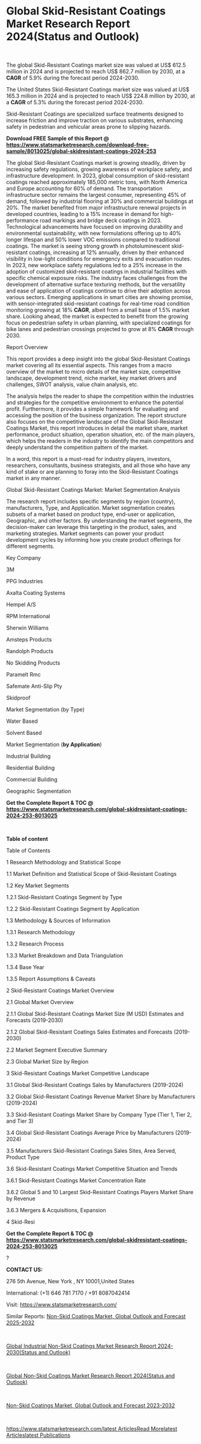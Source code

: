 <h1>Global Skid-Resistant Coatings Market Research Report 2024(Status and Outlook)</h1><br/><p>The global Skid-Resistant Coatings market size was valued at US$ 612.5 million in 2024 and is projected to reach US$ 862.7 million by 2030, at a <strong>CAGR</strong> of 5.9% during the forecast period 2024-2030.</p>
 
 
 
 <p>The United States Skid-Resistant Coatings market size was valued at US$ 165.3 million in 2024 and is projected to reach US$ 224.8 million by 2030, at a <strong>CAGR</strong> of 5.3% during the forecast period 2024-2030.</p>
 
 
 
 <p>Skid-Resistant Coatings are specialized surface treatments designed to increase friction and improve traction on various substrates, enhancing safety in pedestrian and vehicular areas prone to slipping hazards.</p>
 
 
 
 <p><strong>Download FREE Sample of this Report @ <a href="https://www.statsmarketresearch.com/download-free-sample/8013025/global-skidresistant-coatings-2024-253">https://www.statsmarketresearch.com/download-free-sample/8013025/global-skidresistant-coatings-2024-253</a></strong></p>
 
 
 
 <p>The global Skid-Resistant Coatings market is growing steadily, driven by increasing safety regulations, growing awareness of workplace safety, and infrastructure development. In 2023, global consumption of skid-resistant coatings reached approximately 185,000 metric tons, with North America and Europe accounting for 60% of demand. The transportation infrastructure sector remains the largest consumer, representing 45% of demand, followed by industrial flooring at 30% and commercial buildings at 20%. The market benefited from major infrastructure renewal projects in developed countries, leading to a 15% increase in demand for high-performance road markings and bridge deck coatings in 2023. Technological advancements have focused on improving durability and environmental sustainability, with new formulations offering up to 40% longer lifespan and 50% lower VOC emissions compared to traditional coatings. The market is seeing strong growth in photoluminescent skid-resistant coatings, increasing at 12% annually, driven by their enhanced visibility in low-light conditions for emergency exits and evacuation routes. In 2023, new workplace safety regulations led to a 25% increase in the adoption of customized skid-resistant coatings in industrial facilities with specific chemical exposure risks. The industry faces challenges from the development of alternative surface texturing methods, but the versatility and ease of application of coatings continue to drive their adoption across various sectors. Emerging applications in smart cities are showing promise, with sensor-integrated skid-resistant coatings for real-time road condition monitoring growing at 18% <strong>CAGR</strong>, albeit from a small base of 1.5% market share. Looking ahead, the market is expected to benefit from the growing focus on pedestrian safety in urban planning, with specialized coatings for bike lanes and pedestrian crossings projected to grow at 8% <strong>CAGR</strong> through 2030.</p>
 
 
 
 <p>Report Overview</p>
 
 
 
 <p>This report provides a deep insight into the global Skid-Resistant Coatings market covering all its essential aspects. This ranges from a macro overview of the market to micro details of the market size, competitive landscape, development trend, niche market, key market drivers and challenges, SWOT analysis, value chain analysis, etc.</p>
 
 
 
 <p>The analysis helps the reader to shape the competition within the industries and strategies for the competitive environment to enhance the potential profit. Furthermore, it provides a simple framework for evaluating and accessing the position of the business organization. The report structure also focuses on the competitive landscape of the Global Skid-Resistant Coatings Market, this report introduces in detail the market share, market performance, product situation, operation situation, etc. of the main players, which helps the readers in the industry to identify the main competitors and deeply understand the competition pattern of the market.</p>
 
 
 
 <p>In a word, this report is a must-read for industry players, investors, researchers, consultants, business strategists, and all those who have any kind of stake or are planning to foray into the Skid-Resistant Coatings market in any manner.</p>
 
 
 
 <p>Global Skid-Resistant Coatings Market: Market Segmentation Analysis</p>
 
 
 
 <p>The research report includes specific segments by region (country), manufacturers, Type, and Application. Market segmentation creates subsets of a market based on product type, end-user or application, Geographic, and other factors. By understanding the market segments, the decision-maker can leverage this targeting in the product, sales, and marketing strategies. Market segments can power your product development cycles by informing how you create product offerings for different segments.</p>
 
 
 
 <p>Key Company</p>
 
 
 
 <p>3M</p>
 
 
 
 <p>PPG Industries</p>
 
 
 
 <p>Axalta Coating Systems</p>
 
 
 
 <p>Hempel A/S</p>
 
 
 
 <p>RPM International</p>
 
 
 
 <p>Sherwin Williams</p>
 
 
 
 <p>Amsteps Products</p>
 
 
 
 <p>Randolph Products</p>
 
 
 
 <p>No Skidding Products</p>
 
 
 
 <p>Paramelt Rmc</p>
 
 
 
 <p>Safemate Anti-Slip Pty</p>
 
 
 
 <p>Skidproof</p>
 
 
 
 <p>Market Segmentation (by Type)</p>
 
 
 
 <p>Water Based</p>
 
 
 
 <p>Solvent Based</p>
 
 
 
 <p>Market Segmentation (<strong>by Application</strong>)</p>
 
 
 
 <p>Industrial Building</p>
 
 
 
 <p>Residential Building</p>
 
 
 
 <p>Commercial Building</p>
 
 
 
 <p>Geographic Segmentation</p>
 
 
 
 <div><b>Get the Complete Report & TOC @ <a href="https://www.statsmarketresearch.com/global-skidresistant-coatings-2024-253-8013025">https://www.statsmarketresearch.com/global-skidresistant-coatings-2024-253-8013025</a></b></div>
 
 
 
 <p><br />
 
 <b>Table of content</b></p>
 
 
 
 <p>Table of Contents<br />
 
 1 Research Methodology and Statistical Scope<br />
 
 1.1 Market Definition and Statistical Scope of Skid-Resistant Coatings<br />
 
 1.2 Key Market Segments<br />
 
 1.2.1 Skid-Resistant Coatings Segment by Type<br />
 
 1.2.2 Skid-Resistant Coatings Segment by Application<br />
 
 1.3 Methodology & Sources of Information<br />
 
 1.3.1 Research Methodology<br />
 
 1.3.2 Research Process<br />
 
 1.3.3 Market Breakdown and Data Triangulation<br />
 
 1.3.4 Base Year<br />
 
 1.3.5 Report Assumptions & Caveats<br />
 
 2 Skid-Resistant Coatings Market Overview<br />
 
 2.1 Global Market Overview<br />
 
 2.1.1 Global Skid-Resistant Coatings Market Size (M USD) Estimates and Forecasts (2019-2030)<br />
 
 2.1.2 Global Skid-Resistant Coatings Sales Estimates and Forecasts (2019-2030)<br />
 
 2.2 Market Segment Executive Summary<br />
 
 2.3 Global Market Size by Region<br />
 
 3 Skid-Resistant Coatings Market Competitive Landscape<br />
 
 3.1 Global Skid-Resistant Coatings Sales by Manufacturers (2019-2024)<br />
 
 3.2 Global Skid-Resistant Coatings Revenue Market Share by Manufacturers (2019-2024)<br />
 
 3.3 Skid-Resistant Coatings Market Share by Company Type (Tier 1, Tier 2, and Tier 3)<br />
 
 3.4 Global Skid-Resistant Coatings Average Price by Manufacturers (2019-2024)<br />
 
 3.5 Manufacturers Skid-Resistant Coatings Sales Sites, Area Served, Product Type<br />
 
 3.6 Skid-Resistant Coatings Market Competitive Situation and Trends<br />
 
 3.6.1 Skid-Resistant Coatings Market Concentration Rate<br />
 
 3.6.2 Global 5 and 10 Largest Skid-Resistant Coatings Players Market Share by Revenue<br />
 
 3.6.3 Mergers & Acquisitions, Expansion<br />
 
 4 Skid-Resi</p>
 
 
 
 <div><b>Get the Complete Report & TOC @ <a href="https://www.statsmarketresearch.com/global-skidresistant-coatings-2024-253-8013025">https://www.statsmarketresearch.com/global-skidresistant-coatings-2024-253-8013025</a></b></div>
 
 
 
 <p>? </p>
 
 
 
 <p><b>CONTACT US:</b><br />
 
 276 5th Avenue, New York , NY 10001,United States<br />
 
 International: (+1) 646 781 7170 / +91 8087042414<br />
 
 Visit: <a href="https://www.statsmarketresearch.com/">https://www.statsmarketresearch.com/</a><br />
 
 Similar Reports: <a href="https://www.statsmarketresearch.com/global-skidresistant-coatings-2024-253-8013025">Non-Skid Coatings Market, Global Outlook and Forecast 2025-2032</a><br />
 
 <br />
 
 <a href="https://www.statsmarketresearch.com/global-skidresistant-coatings-2024-253-8013025">Global Industrial Non-Skid Coatings Market Research Report 2024-2030(Status and Outlook)</a><br />
 
 <br />
 
 <a href="https://www.statsmarketresearch.com/global-skidresistant-coatings-2024-253-8013025">Global Non-Skid Coatings Market Research Report 2024(Status and Outlook)</a><br />
 
 <br />
 
 <a href="https://www.statsmarketresearch.com/global-skidresistant-coatings-2024-253-8013025">Non-Skid Coatings Market, Global Outlook and Forecast 2023-2032</a><br />
 
 <br />
 
 <a href="https://gyeongbokgung.com">https://www.statsmarketresearch.com/</a><a href="https://hallyeomaritime.com">latest Articles</a><a href="https://jingwansa.com">Read More</a><a href="https://nguoiviet.jp/">latest Articles</a><a href="https://www.intelmarketresearch.com/">latest Publications</a></p>